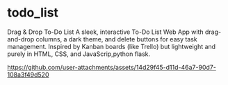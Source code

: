 # todo_list
Drag &amp; Drop To-Do List A sleek, interactive To-Do List Web App with drag-and-drop columns, a dark theme, and delete buttons for easy task management. Inspired by Kanban boards (like Trello) but lightweight and purely in HTML, CSS, and JavaScrip,python flask.


https://github.com/user-attachments/assets/14d29f45-d11d-46a7-90d7-108a3f49d520

